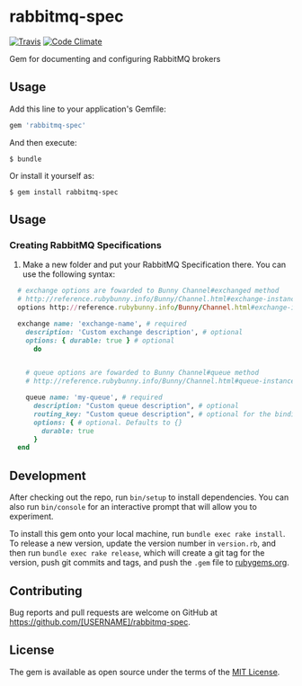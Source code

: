 rabbitmq-spec
==========
[![Travis](https://travis-ci.org/viniciusoyama/rabbitmq-spec.svg?branch=master)](https://travis-ci.org/viniciusoyama/rabbitmq-spec)
[![Code Climate](https://codeclimate.com/github/viniciusoyama/rabbitmq-spec/badges/gpa.svg)](https://codeclimate.com/github/viniciusoyama/rabbitmq-spec)

Gem for documenting and configuring RabbitMQ brokers

## Usage

Add this line to your application's Gemfile:

```ruby
gem 'rabbitmq-spec'
```

And then execute:

    $ bundle

Or install it yourself as:

    $ gem install rabbitmq-spec

## Usage

### Creating RabbitMQ Specifications

1) Make a new folder and put your RabbitMQ Specification there. You can use the following syntax:

`````ruby
  # exchange options are fowarded to Bunny Channel#exchanged method
  # http://reference.rubybunny.info/Bunny/Channel.html#exchange-instance_method
  options http://reference.rubybunny.info/Bunny/Channel.html#exchange-instance_method

  exchange name: 'exchange-name', # required
    description: 'Custom exchange description', # optional
    options: { durable: true } # optional
      do


    # queue options are fowarded to Bunny Channel#queue method
    # http://reference.rubybunny.info/Bunny/Channel.html#queue-instance_methodChannel.html#exchange-instance_method

    queue name: 'my-queue', # required
      description: "Custom queue description", # optional
      routing_key: "Custom queue description", # optional for the binding configuration
      options: { # optional. Defaults to {}
        durable: true
      }
  end
`````

## Development

After checking out the repo, run `bin/setup` to install dependencies. You can also run `bin/console` for an interactive prompt that will allow you to experiment.

To install this gem onto your local machine, run `bundle exec rake install`. To release a new version, update the version number in `version.rb`, and then run `bundle exec rake release`, which will create a git tag for the version, push git commits and tags, and push the `.gem` file to [rubygems.org](https://rubygems.org).

## Contributing

Bug reports and pull requests are welcome on GitHub at https://github.com/[USERNAME]/rabbitmq-spec.


## License

The gem is available as open source under the terms of the [MIT License](http://opensource.org/licenses/MIT).

